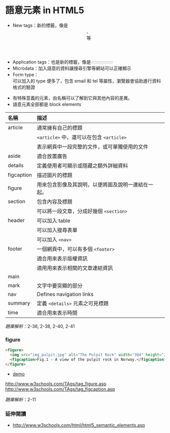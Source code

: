 # 語意元素 in HTML5

* New tags：新的標籤，像是<header>、<section> 等
* Application tags：也是新的標籤，像是<meter>、<progress> 等
* Microdata：加入語意的資料讓搜尋引擎等網站可以正確顯示
* Form type：<form> 可以加入的 type 便多了，包含 email 和 tel 等屬性，瀏覽器會協助進行資料格式的驗證
* 有特殊意義的元素，由名稱可以了解到它與其他內容的差異。
* 語意元素全部都是 block elements


| 名稱            |        描述     |
| :------------- | :-------------  |
| article        | 通常擁有自己的標題 |
|                | `<article>` 中，還可以在包含 `<article>` |
|                | 表示網頁中一段完整的文件，或可單獨使用的文件 |
| aside          | 適合放置廣告       |
| details        | 定義使用者可顯示或隱藏之額外詳細資料 |
| figcaption     | 描述圖片的標題     |
| figure         | 用來包含影像及其說明，以便將圖及說明一連結在一起。 |
| section        | 包含內容及標題      |
|                | 可以將一段文章，分成好幾個 `<section>` |
| header         | 可以加入 table     |
|                | 可以加入搜尋表單    |
|                | 可以加入 `<nav>`   |
| footer         | 一個網頁中，可以有多個 `<footer>` |
|                | 適合用來表示版權資訊 |
|                | 適用用來表示相關的文章連結資訊 |
| main           |                   |
| mark           | 文字中要突顯的部分   |
| nav            | Defines navigation links |
| summary        | 定義 `<details>` 元素之可見標題 |
| time           | 適合用來表示時間     |


*題庫解析*：2-36, 2-38, 2-40, 2-41

### figure

```html
<figure>
  <img src="img_pulpit.jpg" alt="The Pulpit Rock" width="304" height="228">
  <figcaption>Fig.1 - A view of the pulpit rock in Norway.</figcaption>
</figure>
```

* [demo](http://www.w3schools.com/TAgs/tryit.asp?filename=tryhtml5_figcaption)

http://www.w3schools.com/TAgs/tag_figure.asp
http://www.w3schools.com/TAgs/tag_figcaption.asp

*題庫解析*：2-11

### 延伸閱讀
* http://www.w3schools.com/html/html5_semantic_elements.asp
